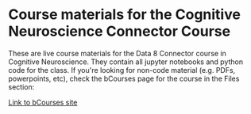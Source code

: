 # Course materials for the Cognitive Neuroscience Connector Course

These are live course materials for the Data 8 Connector course in Cognitive Neuroscience. They contain all jupyter notebooks and python code for the class. If you're looking for non-code material (e.g. PDFs, powerpoints, etc), check the bCourses page for the course in the Files section:

[Link to bCourses site](https://bcourses.berkeley.edu/courses/1456017)